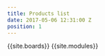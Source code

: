 ```yaml
---
title: Products list
date: 2017-05-06 12:31:00 Z
position: 1
---
```


{{site.boards}}
{{site.modules}}